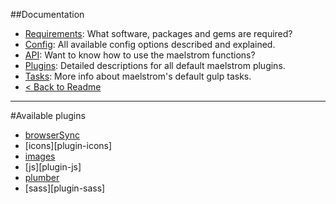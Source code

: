 ##Documentation
- [Requirements][docs-requirements]: What software, packages and gems are required?
- [Config][docs-config]: All available config options described and explained.
- [API][docs-api]: Want to know how to use the maelstrom functions?
- [Plugins][docs-plugins]: Detailed descriptions for all default maelstrom plugins.
- [Tasks][docs-tasks]: More info about maelstrom's default gulp tasks.
- [< Back to Readme](../README.md)

--------------------------------------------------------------------------------


#Available plugins
- [browserSync][plugin-browserSync]
- [icons][plugin-icons]
- [images][plugin-images]
- [js][plugin-js]
- [plumber][plugin-plumber]
- [sass][plugin-sass]

[plugin-browserSync]:
[plugin-icons]:
[plugin-images]:
[plugin-js]:
[plugin-plumber]:
[plugin-sass]:

[docs-requirements]: requirements.md
[docs-config]: config.md
[docs-api]: api.md
[docs-plugins]: plugins.md
[docs-tasks]: tasks.md
